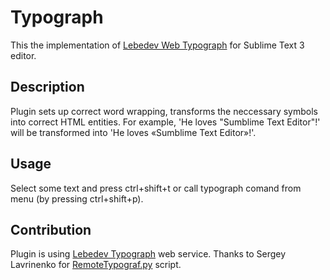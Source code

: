 # Typograph
This the implementation of [Lebedev Web Typograph](https://www.artlebedev.ru/tools/typograf/) for Sublime Text 3 editor.

## Description
Plugin sets up correct word wrapping, transforms the neccessary symbols into correct HTML entities.
For example, 'He loves "Sumblime Text Editor"!' will be transformed into 'He&nbsp;loves &laquo;Sumblime Text Editor&raquo;!'.

## Usage
Select some text and press ctrl+shift+t or call typograph comand from menu (by pressing ctrl+shift+p).

## Contribution
Plugin is using [Lebedev Typograph](https://www.artlebedev.ru/tools/typograf/) web service.
Thanks to Sergey Lavrinenko for [RemoteTypograf.py](https://www.artlebedev.ru/tools/typograf/webservice/) script.
